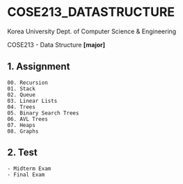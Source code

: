 # COSE213_DATASTRUCTURE
Korea University Dept. of Computer Science & Engineering

COSE213 - Data Structure **[major]**

## 1. Assignment
```
00. Recursion
01. Stack
02. Queue
03. Linear Lists
04. Trees
05. Binary Search Trees
06. AVL Trees
07. Heaps
08. Graphs
```
## 2. Test
```
- Midterm Exam
- Final Exam
```
